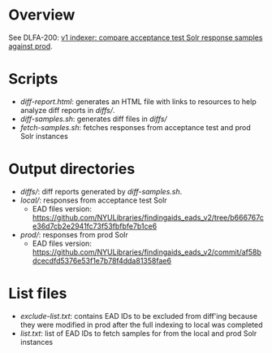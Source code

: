 # Overview

See DLFA-200: [v1 indexer: compare acceptance test Solr response samples against prod](https://jira.nyu.edu/browse/DLFA-200).

# Scripts

* _diff-report.html_: generates an HTML file with links to resources to help
                      analyze diff reports in _diffs/_.
* _diff-samples.sh_: generates diff files in _diffs/_
* _fetch-samples.sh_: fetches responses from acceptance test and prod Solr instances

# Output directories

* _diffs/_: diff reports generated by _diff-samples.sh_.
* _local/_: responses from acceptance test Solr
  * EAD files version: https://github.com/NYULibraries/findingaids_eads_v2/tree/b666767ce36d7cb2e2941fc73f53fbfbfe7b1ce6
* _prod/_: responses from prod Solr
  * EAD files version: https://github.com/NYULibraries/findingaids_eads_v2/commit/af58bdcecdfd5376e53f1e7b78f4dda81358fae6

# List files

* _exclude-list.txt_: contains EAD IDs to be excluded from diff'ing because they
                      were modified in prod after the full indexing to local was
                      completed
* _list.txt_: list of EAD IDs to fetch samples for from the local and prod Solr
              instances

